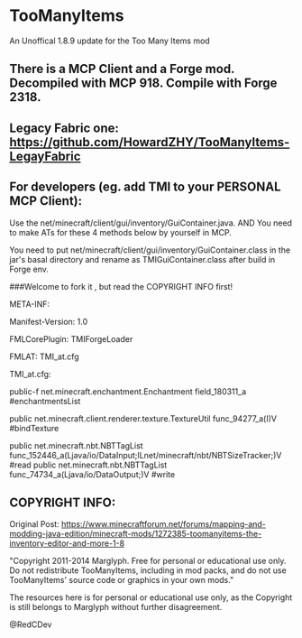 # TooManyItems
An Unoffical 1.8.9 update for the Too Many Items mod
## There is a MCP Client and a Forge mod. Decompiled with MCP 918. Compile with Forge 2318.

## Legacy Fabric one: https://github.com/HowardZHY/TooManyItems-LegayFabric

## For developers (eg. add TMI to your PERSONAL MCP Client):

Use the net/minecraft/client/gui/inventory/GuiContainer.java. AND You need to make ATs for these 4 methods below by yourself in MCP.

You need to put net/minecraft/client/gui/inventory/GuiContainer.class in the jar's basal directory and rename as TMIGuiContainer.class after build in Forge env. 

###Welcome to fork it , but read the COPYRIGHT INFO first!

META-INF:

Manifest-Version: 1.0

FMLCorePlugin: TMIForgeLoader

FMLAT: TMI_at.cfg

TMI_at.cfg:

public-f net.minecraft.enchantment.Enchantment field_180311_a #enchantmentsList

public net.minecraft.client.renderer.texture.TextureUtil func_94277_a(I)V #bindTexture

public net.minecraft.nbt.NBTTagList func_152446_a(Ljava/io/DataInput;ILnet/minecraft/nbt/NBTSizeTracker;)V #read
public net.minecraft.nbt.NBTTagList func_74734_a(Ljava/io/DataOutput;)V #write

## COPYRIGHT INFO:

Original Post: https://www.minecraftforum.net/forums/mapping-and-modding-java-edition/minecraft-mods/1272385-toomanyitems-the-inventory-editor-and-more-1-8

"Copyright 2011-2014 Marglyph. Free for personal or educational use only. Do not redistribute TooManyItems, including in mod packs, and do not use TooManyItems\' source code or graphics in your own mods."

The resources here is for personal or educational use only, as the Copyright is still belongs to Marglyph without further disagreement.

 @RedCDev
